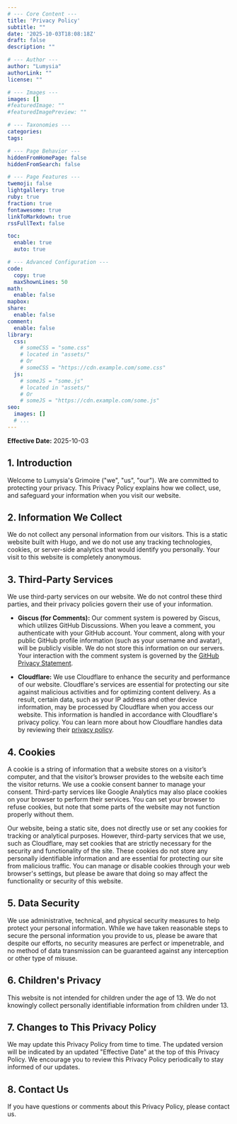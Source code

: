 ```yaml
---
# --- Core Content ---
title: 'Privacy Policy'
subtitle: ""
date: '2025-10-03T18:08:18Z'
draft: false
description: ""

# --- Author ---
author: "Lumysia"
authorLink: ""
license: ""

# --- Images ---
images: []
#featuredImage: ""
#featuredImagePreview: ""

# --- Taxonomies ---
categories:
tags:

# --- Page Behavior ---
hiddenFromHomePage: false
hiddenFromSearch: false

# --- Page Features ---
twemoji: false
lightgallery: true
ruby: true
fraction: true
fontawesome: true
linkToMarkdown: true
rssFullText: false

toc:
  enable: true
  auto: true

# --- Advanced Configuration ---
code:
  copy: true
  maxShownLines: 50
math:
  enable: false
mapbox:
share:
  enable: false
comment:
  enable: false
library:
  css:
    # someCSS = "some.css"
    # located in "assets/"
    # Or
    # someCSS = "https://cdn.example.com/some.css"
  js:
    # someJS = "some.js"
    # located in "assets/"
    # Or
    # someJS = "https://cdn.example.com/some.js"
seo:
  images: []
  # ...
---
```


**Effective Date:** 2025-10-03

## 1. Introduction

Welcome to Lumysia's Grimoire ("we", "us", "our"). We are committed to protecting your privacy. This Privacy Policy explains how we collect, use, and safeguard your information when you visit our website.

## 2. Information We Collect

We do not collect any personal information from our visitors. This is a static website built with Hugo, and we do not use any tracking technologies, cookies, or server-side analytics that would identify you personally. Your visit to this website is completely anonymous.

## 3. Third-Party Services

We use third-party services on our website. We do not control these third parties, and their privacy policies govern their use of your information.

- **Giscus (for Comments):** Our comment system is powered by Giscus, which utilizes GitHub Discussions. When you leave a comment, you authenticate with your GitHub account. Your comment, along with your public GitHub profile information (such as your username and avatar), will be publicly visible. We do not store this information on our servers. Your interaction with the comment system is governed by the [GitHub Privacy Statement](https://docs.github.com/en/site-policy/privacy-policies/github-privacy-statement).

- **Cloudflare:** We use Cloudflare to enhance the security and performance of our website. Cloudflare's services are essential for protecting our site against malicious activities and for optimizing content delivery. As a result, certain data, such as your IP address and other device information, may be processed by Cloudflare when you access our website. This information is handled in accordance with Cloudflare's privacy policy. You can learn more about how Cloudflare handles data by reviewing their [privacy policy](https://www.cloudflare.com/privacypolicy/).

## 4. Cookies

A cookie is a string of information that a website stores on a visitor’s computer, and that the visitor’s browser provides to the website each time the visitor returns. We use a cookie consent banner to manage your consent. Third-party services like Google Analytics may also place cookies on your browser to perform their services. You can set your browser to refuse cookies, but note that some parts of the website may not function properly without them.

Our website, being a static site, does not directly use or set any cookies for tracking or analytical purposes. However, third-party services that we use, such as Cloudflare, may set cookies that are strictly necessary for the security and functionality of the site. These cookies do not store any personally identifiable information and are essential for protecting our site from malicious traffic. You can manage or disable cookies through your web browser's settings, but please be aware that doing so may affect the functionality or security of this website.

## 5. Data Security

We use administrative, technical, and physical security measures to help protect your personal information. While we have taken reasonable steps to secure the personal information you provide to us, please be aware that despite our efforts, no security measures are perfect or impenetrable, and no method of data transmission can be guaranteed against any interception or other type of misuse.

## 6. Children's Privacy

This website is not intended for children under the age of 13. We do not knowingly collect personally identifiable information from children under 13.

## 7. Changes to This Privacy Policy

We may update this Privacy Policy from time to time. The updated version will be indicated by an updated "Effective Date" at the top of this Privacy Policy. We encourage you to review this Privacy Policy periodically to stay informed of our updates.

## 8. Contact Us

If you have questions or comments about this Privacy Policy, please contact us.

